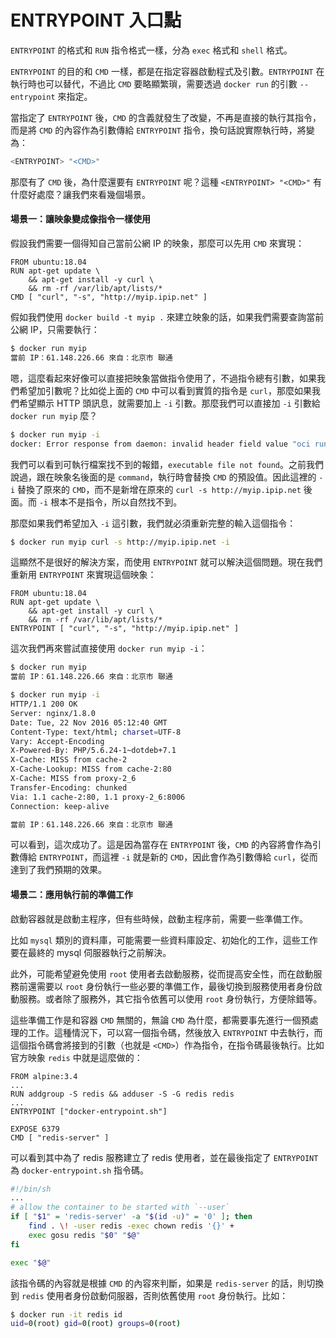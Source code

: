# ENTRYPOINT 入口點

`ENTRYPOINT` 的格式和 `RUN` 指令格式一樣，分為 `exec` 格式和 `shell` 格式。

`ENTRYPOINT` 的目的和 `CMD` 一樣，都是在指定容器啟動程式及引數。`ENTRYPOINT` 在執行時也可以替代，不過比 `CMD` 要略顯繁瑣，需要透過 `docker run` 的引數 `--entrypoint` 來指定。

當指定了 `ENTRYPOINT` 後，`CMD` 的含義就發生了改變，不再是直接的執行其指令，而是將 `CMD` 的內容作為引數傳給 `ENTRYPOINT` 指令，換句話說實際執行時，將變為：

```bash
<ENTRYPOINT> "<CMD>"
```

那麼有了 `CMD` 後，為什麼還要有 `ENTRYPOINT` 呢？這種 `<ENTRYPOINT> "<CMD>"` 有什麼好處麼？讓我們來看幾個場景。

#### 場景一：讓映象變成像指令一樣使用

假設我們需要一個得知自己當前公網 IP 的映象，那麼可以先用 `CMD` 來實現：

```docker
FROM ubuntu:18.04
RUN apt-get update \
    && apt-get install -y curl \
    && rm -rf /var/lib/apt/lists/*
CMD [ "curl", "-s", "http://myip.ipip.net" ]
```

假如我們使用 `docker build -t myip .` 來建立映象的話，如果我們需要查詢當前公網 IP，只需要執行：

```bash
$ docker run myip
當前 IP：61.148.226.66 來自：北京市 聯通
```

嗯，這麼看起來好像可以直接把映象當做指令使用了，不過指令總有引數，如果我們希望加引數呢？比如從上面的 `CMD` 中可以看到實質的指令是 `curl`，那麼如果我們希望顯示 HTTP 頭訊息，就需要加上 `-i` 引數。那麼我們可以直接加 `-i` 引數給 `docker run myip` 麼？

```bash
$ docker run myip -i
docker: Error response from daemon: invalid header field value "oci runtime error: container_linux.go:247: starting container process caused \"exec: \\\"-i\\\": executable file not found in $PATH\"\n".
```

我們可以看到可執行檔案找不到的報錯，`executable file not found`。之前我們說過，跟在映象名後面的是 `command`，執行時會替換 `CMD` 的預設值。因此這裡的 `-i` 替換了原來的 `CMD`，而不是新增在原來的 `curl -s http://myip.ipip.net` 後面。而 `-i` 根本不是指令，所以自然找不到。

那麼如果我們希望加入 `-i` 這引數，我們就必須重新完整的輸入這個指令：

```bash
$ docker run myip curl -s http://myip.ipip.net -i
```

這顯然不是很好的解決方案，而使用 `ENTRYPOINT` 就可以解決這個問題。現在我們重新用 `ENTRYPOINT` 來實現這個映象：

```docker
FROM ubuntu:18.04
RUN apt-get update \
    && apt-get install -y curl \
    && rm -rf /var/lib/apt/lists/*
ENTRYPOINT [ "curl", "-s", "http://myip.ipip.net" ]
```

這次我們再來嘗試直接使用 `docker run myip -i`：

```bash
$ docker run myip
當前 IP：61.148.226.66 來自：北京市 聯通

$ docker run myip -i
HTTP/1.1 200 OK
Server: nginx/1.8.0
Date: Tue, 22 Nov 2016 05:12:40 GMT
Content-Type: text/html; charset=UTF-8
Vary: Accept-Encoding
X-Powered-By: PHP/5.6.24-1~dotdeb+7.1
X-Cache: MISS from cache-2
X-Cache-Lookup: MISS from cache-2:80
X-Cache: MISS from proxy-2_6
Transfer-Encoding: chunked
Via: 1.1 cache-2:80, 1.1 proxy-2_6:8006
Connection: keep-alive

當前 IP：61.148.226.66 來自：北京市 聯通
```

可以看到，這次成功了。這是因為當存在 `ENTRYPOINT` 後，`CMD` 的內容將會作為引數傳給 `ENTRYPOINT`，而這裡 `-i` 就是新的 `CMD`，因此會作為引數傳給 `curl`，從而達到了我們預期的效果。

#### 場景二：應用執行前的準備工作

啟動容器就是啟動主程序，但有些時候，啟動主程序前，需要一些準備工作。

比如 `mysql` 類別的資料庫，可能需要一些資料庫設定、初始化的工作，這些工作要在最終的 mysql 伺服器執行之前解決。

此外，可能希望避免使用 `root` 使用者去啟動服務，從而提高安全性，而在啟動服務前還需要以 `root` 身份執行一些必要的準備工作，最後切換到服務使用者身份啟動服務。或者除了服務外，其它指令依舊可以使用 `root` 身份執行，方便除錯等。

這些準備工作是和容器 `CMD` 無關的，無論 `CMD` 為什麼，都需要事先進行一個預處理的工作。這種情況下，可以寫一個指令碼，然後放入 `ENTRYPOINT` 中去執行，而這個指令碼會將接到的引數（也就是 `<CMD>`）作為指令，在指令碼最後執行。比如官方映象 `redis` 中就是這麼做的：

```docker
FROM alpine:3.4
...
RUN addgroup -S redis && adduser -S -G redis redis
...
ENTRYPOINT ["docker-entrypoint.sh"]

EXPOSE 6379
CMD [ "redis-server" ]
```

可以看到其中為了 redis 服務建立了 redis 使用者，並在最後指定了 `ENTRYPOINT` 為 `docker-entrypoint.sh` 指令碼。

```bash
#!/bin/sh
...
# allow the container to be started with `--user`
if [ "$1" = 'redis-server' -a "$(id -u)" = '0' ]; then
	find . \! -user redis -exec chown redis '{}' +
	exec gosu redis "$0" "$@"
fi

exec "$@"
```

該指令碼的內容就是根據 `CMD` 的內容來判斷，如果是 `redis-server` 的話，則切換到 `redis` 使用者身份啟動伺服器，否則依舊使用 `root` 身份執行。比如：

```bash
$ docker run -it redis id
uid=0(root) gid=0(root) groups=0(root)
```
